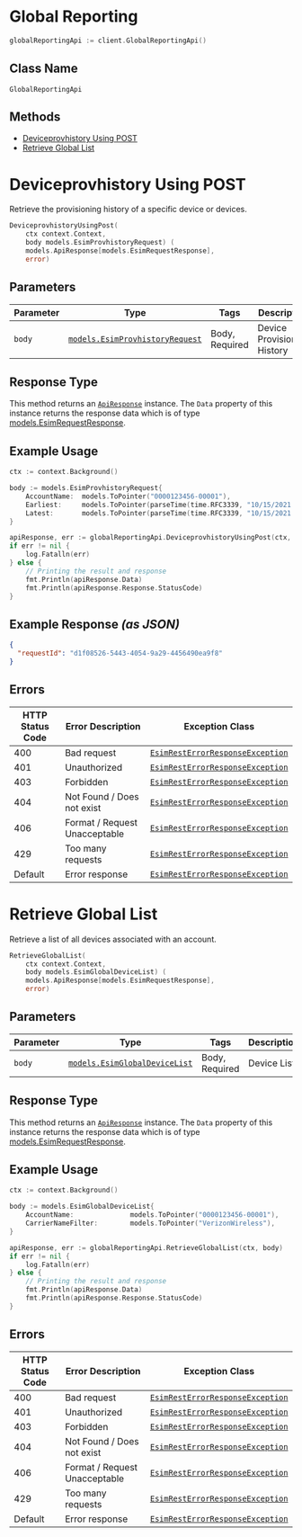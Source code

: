 # Global Reporting

```go
globalReportingApi := client.GlobalReportingApi()
```

## Class Name

`GlobalReportingApi`

## Methods

* [Deviceprovhistory Using POST](../../doc/controllers/global-reporting.md#deviceprovhistory-using-post)
* [Retrieve Global List](../../doc/controllers/global-reporting.md#retrieve-global-list)


# Deviceprovhistory Using POST

Retrieve the provisioning history of a specific device or devices.

```go
DeviceprovhistoryUsingPost(
    ctx context.Context,
    body models.EsimProvhistoryRequest) (
    models.ApiResponse[models.EsimRequestResponse],
    error)
```

## Parameters

| Parameter | Type | Tags | Description |
|  --- | --- | --- | --- |
| `body` | [`models.EsimProvhistoryRequest`](../../doc/models/esim-provhistory-request.md) | Body, Required | Device Provisioning History |

## Response Type

This method returns an [`ApiResponse`](../../doc/api-response.md) instance. The `Data` property of this instance returns the response data which is of type [models.EsimRequestResponse](../../doc/models/esim-request-response.md).

## Example Usage

```go
ctx := context.Background()

body := models.EsimProvhistoryRequest{
    AccountName:  models.ToPointer("0000123456-00001"),
    Earliest:     models.ToPointer(parseTime(time.RFC3339, "10/15/2021 04:49:35", func(err error) { log.Fatalln(err) })),
    Latest:       models.ToPointer(parseTime(time.RFC3339, "10/15/2021 04:49:49", func(err error) { log.Fatalln(err) })),
}

apiResponse, err := globalReportingApi.DeviceprovhistoryUsingPost(ctx, body)
if err != nil {
    log.Fatalln(err)
} else {
    // Printing the result and response
    fmt.Println(apiResponse.Data)
    fmt.Println(apiResponse.Response.StatusCode)
}
```

## Example Response *(as JSON)*

```json
{
  "requestId": "d1f08526-5443-4054-9a29-4456490ea9f8"
}
```

## Errors

| HTTP Status Code | Error Description | Exception Class |
|  --- | --- | --- |
| 400 | Bad request | [`EsimRestErrorResponseException`](../../doc/models/esim-rest-error-response-exception.md) |
| 401 | Unauthorized | [`EsimRestErrorResponseException`](../../doc/models/esim-rest-error-response-exception.md) |
| 403 | Forbidden | [`EsimRestErrorResponseException`](../../doc/models/esim-rest-error-response-exception.md) |
| 404 | Not Found / Does not exist | [`EsimRestErrorResponseException`](../../doc/models/esim-rest-error-response-exception.md) |
| 406 | Format / Request Unacceptable | [`EsimRestErrorResponseException`](../../doc/models/esim-rest-error-response-exception.md) |
| 429 | Too many requests | [`EsimRestErrorResponseException`](../../doc/models/esim-rest-error-response-exception.md) |
| Default | Error response | [`EsimRestErrorResponseException`](../../doc/models/esim-rest-error-response-exception.md) |


# Retrieve Global List

Retrieve a list of all devices associated with an account.

```go
RetrieveGlobalList(
    ctx context.Context,
    body models.EsimGlobalDeviceList) (
    models.ApiResponse[models.EsimRequestResponse],
    error)
```

## Parameters

| Parameter | Type | Tags | Description |
|  --- | --- | --- | --- |
| `body` | [`models.EsimGlobalDeviceList`](../../doc/models/esim-global-device-list.md) | Body, Required | Device List |

## Response Type

This method returns an [`ApiResponse`](../../doc/api-response.md) instance. The `Data` property of this instance returns the response data which is of type [models.EsimRequestResponse](../../doc/models/esim-request-response.md).

## Example Usage

```go
ctx := context.Background()

body := models.EsimGlobalDeviceList{
    AccountName:              models.ToPointer("0000123456-00001"),
    CarrierNameFilter:        models.ToPointer("VerizonWireless"),
}

apiResponse, err := globalReportingApi.RetrieveGlobalList(ctx, body)
if err != nil {
    log.Fatalln(err)
} else {
    // Printing the result and response
    fmt.Println(apiResponse.Data)
    fmt.Println(apiResponse.Response.StatusCode)
}
```

## Errors

| HTTP Status Code | Error Description | Exception Class |
|  --- | --- | --- |
| 400 | Bad request | [`EsimRestErrorResponseException`](../../doc/models/esim-rest-error-response-exception.md) |
| 401 | Unauthorized | [`EsimRestErrorResponseException`](../../doc/models/esim-rest-error-response-exception.md) |
| 403 | Forbidden | [`EsimRestErrorResponseException`](../../doc/models/esim-rest-error-response-exception.md) |
| 404 | Not Found / Does not exist | [`EsimRestErrorResponseException`](../../doc/models/esim-rest-error-response-exception.md) |
| 406 | Format / Request Unacceptable | [`EsimRestErrorResponseException`](../../doc/models/esim-rest-error-response-exception.md) |
| 429 | Too many requests | [`EsimRestErrorResponseException`](../../doc/models/esim-rest-error-response-exception.md) |
| Default | Error response | [`EsimRestErrorResponseException`](../../doc/models/esim-rest-error-response-exception.md) |

